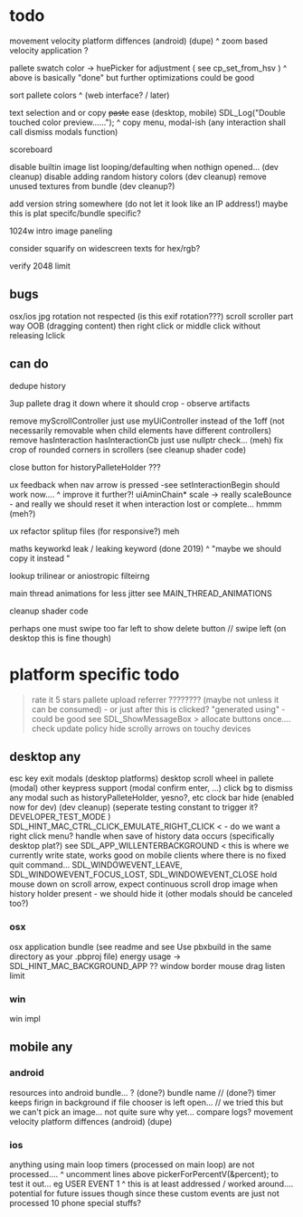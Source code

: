 #  todo

movement velocity platform diffences (android) (dupe)
  ^ zoom based velocity application ?

pallete swatch color -> huePicker for adjustment ( see cp_set_from_hsv )
     ^ above is basically "done" but further optimizations could be good
     
sort pallete colors
    ^ (web interface? / later)

text selection and or copy ~~paste~~ ease (desktop, mobile)             SDL_Log("Double touched color preview......");
  ^ copy menu, modal-ish (any interaction shall call dismiss modals function)

scoreboard

disable builtin image list looping/defaulting when nothign opened... (dev cleanup)
disable adding random history colors (dev cleanup)
remove unused textures from bundle (dev cleanup?)

add version string somewhere (do not let it look like an IP address!)  maybe this is plat specifc/bundle specific?

1024w intro image paneling

consider squarify on widescreen texts for hex/rgb?

verify 2048 limit 

## bugs
osx/ios jpg rotation not respected (is this exif rotation???)
scroll scroller part way OOB (dragging content) then right click or middle click without releasing lclick

##  can do

dedupe history

3up pallete drag it down where it should crop - observe artifacts

remove myScrollController just use myUiController instead of the 1off (not necessarily removable when child elements have different controllers)
remove hasInteraction hasInteractionCb just use nullptr check... (meh)
fix crop of rounded corners in scrollers (see cleanup shader code)

close button for historyPalleteHolder ???  

ux feedback when nav arrow is pressed
  -see setInteractionBegin should work now....
  ^ improve it further?!  uiAminChain* scale  -> really scaleBounce - and really we should reset it when interaction lost or complete... hmmm (meh?)

ux refactor splitup files (for responsive?) meh

maths keyworkd
leak / leaking keyword (done 2019)
    ^  "maybe we should copy it instead "
    
 lookup trilinear or aniostropic filteirng 
 
 main thread animations for less jitter see MAIN_THREAD_ANIMATIONS
 
cleanup shader code


perhaps one must swipe too far left to show delete button // swipe left (on desktop this is fine though)

# platform specific todo

> rate it 5 stars
  > pallete upload referrer ???????? (maybe not unless it can be consumed) - or just after this is clicked? "generated using" - could be good
  > see SDL_ShowMessageBox > allocate buttons once....
> check update policy 
> hide scrolly arrows on touchy devices

## desktop any
esc key exit modals (desktop platforms)
desktop scroll wheel in pallete (modal)
other keypress support (modal confirm enter, ...)
click bg to dismiss any modal such as historyPalleteHolder, yesno?, etc
clock bar hide (enabled now for dev) (dev cleanup) (seperate testing constant to trigger it? DEVELOPER_TEST_MODE )
SDL_HINT_MAC_CTRL_CLICK_EMULATE_RIGHT_CLICK < - do we want a right click menu?
handle when save of history data occurs (specifically desktop plat?)
    see SDL_APP_WILLENTERBACKGROUND < this is where we currently write state, works good on mobile clients where there is no fixed quit command...
    SDL_WINDOWEVENT_LEAVE,
    SDL_WINDOWEVENT_FOCUS_LOST, 
    SDL_WINDOWEVENT_CLOSE
hold mouse down on scroll arrow, expect continuous scroll
drop image when history holder present - we should hide it (other modals should be canceled too?)

### osx
osx application bundle (see readme and  see   Use pbxbuild in the same directory as your .pbproj file)
energy usage -> SDL_HINT_MAC_BACKGROUND_APP ??
window border mouse drag listen limit

### win
win impl

## mobile any

### android
resources into android bundle... ? (done?) 
    bundle name
// (done?) timer keeps firign in background if file chooser is left open... // we tried this but we can't pick an image... not quite sure why yet... compare logs?
movement velocity platform diffences (android) (dupe)

### ios
anything using main loop timers (processed on main loop) are not processed....
  ^ uncomment lines above pickerForPercentV(&percent); to test it out... eg USER EVENT 1
  ^ this is at least addressed / worked around.... potential for future issues though since these custom events are just not processed
10 phone special stuffs?
